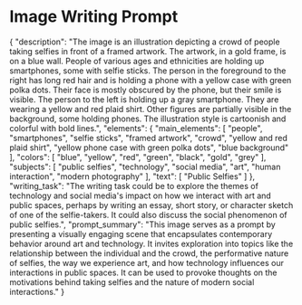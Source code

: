 # Image Writing Prompt

{
  "description": "The image is an illustration depicting a crowd of people taking selfies in front of a framed artwork. The artwork, in a gold frame, is on a blue wall. People of various ages and ethnicities are holding up smartphones, some with selfie sticks. The person in the foreground to the right has long red hair and is holding a phone with a yellow case with green polka dots. Their face is mostly obscured by the phone, but their smile is visible. The person to the left is holding up a gray smartphone. They are wearing a yellow and red plaid shirt. Other figures are partially visible in the background, some holding phones. The illustration style is cartoonish and colorful with bold lines.",
  "elements": {
    "main_elements": [
      "people",
      "smartphones",
      "selfie sticks",
      "framed artwork",
      "crowd",
       "yellow and red plaid shirt",
       "yellow phone case with green polka dots",
      "blue background"
     ],
    "colors": [
      "blue",
      "yellow",
      "red",
      "green",
      "black",
      "gold",
      "grey"
    ],
    "subjects": [
      "public selfies",
      "technology",
      "social media",
      "art",
      "human interaction",
      "modern photography"
    ],
     "text": [
          "Public Selfies"
      ]
  },
  "writing_task": "The writing task could be to explore the themes of technology and social media's impact on how we interact with art and public spaces, perhaps by writing an essay, short story, or character sketch of one of the selfie-takers. It could also discuss the social phenomenon of public selfies.",
  "prompt_summary": "This image serves as a prompt by presenting a visually engaging scene that encapsulates contemporary behavior around art and technology. It invites exploration into topics like the relationship between the individual and the crowd, the performative nature of selfies, the way we experience art, and how technology influences our interactions in public spaces. It can be used to provoke thoughts on the motivations behind taking selfies and the nature of modern social interactions."
}